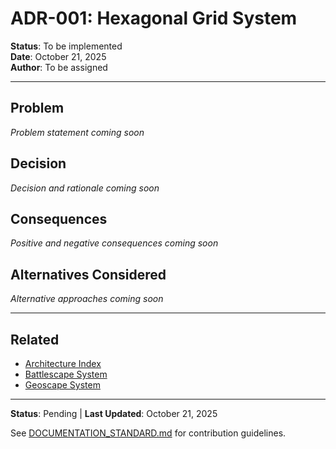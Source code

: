 # ADR-001: Hexagonal Grid System

**Status**: To be implemented  
**Date**: October 21, 2025  
**Author**: To be assigned

---

## Problem

*Problem statement coming soon*

## Decision

*Decision and rationale coming soon*

## Consequences

*Positive and negative consequences coming soon*

## Alternatives Considered

*Alternative approaches coming soon*

---

## Related

- [Architecture Index](README.md)
- [Battlescape System](../systems/Battlescape.md)
- [Geoscape System](../systems/Geoscape.md)

---

**Status**: Pending | **Last Updated**: October 21, 2025

See [DOCUMENTATION_STANDARD.md](../../docs/DOCUMENTATION_STANDARD.md) for contribution guidelines.
